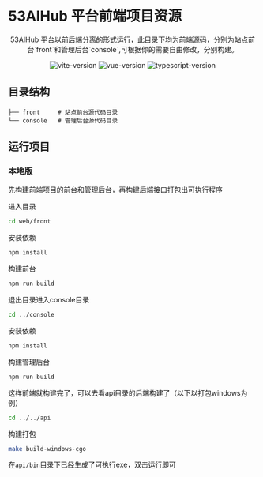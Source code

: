 # 53AIHub 平台前端项目资源

<p align="center">53AIHub 平台以前后端分离的形式运行，此目录下均为前端源码，分别为站点前台`front`和管理后台`console`,可根据你的需要自由修改，分别构建。</p>

<p align="center">
<img src="https://img.shields.io/github/package-json/dependency-version/alex8088/electron-vite-boilerplate/dev/vite" alt="vite-version" />
<img src="https://img.shields.io/github/package-json/dependency-version/alex8088/electron-vite-boilerplate/dev/vue" alt="vue-version" />
<img src="https://img.shields.io/github/package-json/dependency-version/alex8088/electron-vite-boilerplate/dev/typescript" alt="typescript-version" />
</p>


## 目录结构

```
├── front     # 站点前台源代码目录
└── console   # 管理后台源代码目录
```

## 运行项目

### 本地版
先构建前端项目的前台和管理后台，再构建后端接口打包出可执行程序

进入目录
```bash
cd web/front
```
安装依赖
```bash
npm install
```

构建前台
```bash
npm run build
```
退出目录进入console目录
```bash
cd ../console
```
安装依赖
```bash
npm install
```
构建管理后台
```bash
npm run build
```
这样前端就构建完了，可以去看api目录的后端构建了（以下以打包windows为例）
```bash
cd ../../api
```
构建打包
```bash
make build-windows-cgo
```
在`api/bin`目录下已经生成了可执行exe，双击运行即可

